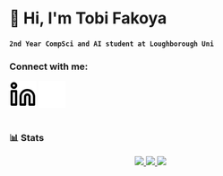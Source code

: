 # 👋 Hi, I'm Tobi Fakoya

**`2nd Year CompSci and AI student at Loughborough Uni`**

### Connect with me:
[![website](./img/linkedin-light.svg)](https://linkedin.com/in/tobi-fakoya#gh-light-mode-only)
[![website](./img/linkedin-dark.svg)](https://linkedin.com/in/tobi-fakoya#gh-dark-mode-only)
&nbsp;&nbsp;

#

### 📊 Stats

<div align="center">
  <a href="#">
    <img height="170em" src="https://github-readme-stats.vercel.app/api?username=tobichls&show_icons=true&hide_border=false&title_color=ff652f&icon_color=FFE400&bg_color=09131B&text_color=ffffff&border_color=0c1a25&count_private=true&hide=commits&hide_rank=true&hide_title=false"/>
    <img height="170em" src="https://github-readme-stats.vercel.app/api/top-langs/?username=tobichls&layout=compact&title_color=ff652f&icon_color=FFE400&bg_color=09131B&text_color=ffffff&border_color=0c1a25&hide_border=true&langs_count=8&hide_title=false"/>
    <img height="170em" src="https://github-readme-streak-stats.herokuapp.com/?user=tobichls&theme=dark&hide_border=true&background=09131B&stroke=ffffff&ring=ff652f&fire=FFE400&card_width=850"/>
  </a>
</div>


